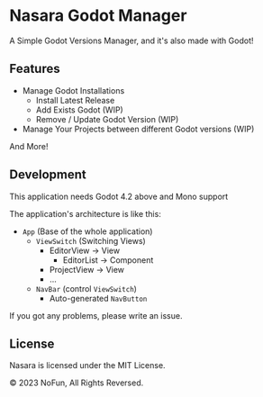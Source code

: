 # Nasara Godot Manager

A Simple Godot Versions Manager, and it's also made with Godot!

## Features

- Manage Godot Installations
  - Install Latest Release
  - Add Exists Godot (WIP)
  - Remove / Update Godot Version (WIP)
- Manage Your Projects between different Godot versions (WIP)

And More!

## Development

This application needs Godot 4.2 above and Mono support

The application's architecture is like this:

- `App` (Base of the whole application)
  - `ViewSwitch` (Switching Views)
    - EditorView      -> View
      - EditorList    -> Component
    - ProjectView     -> View
    - ...
  - `NavBar` (control `ViewSwitch`)
    - Auto-generated `NavButton`

If you got any problems, please write an issue.

## License

Nasara is licensed under the MIT License.

© 2023 NoFun, All Rights Reversed.